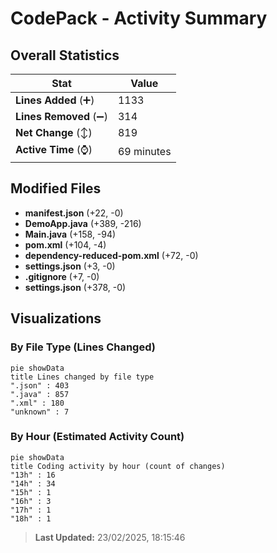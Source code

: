 # CodePack - Activity Summary 

## Overall Statistics

| Stat                   | Value                                                             |
| ---------------------- | ----------------------------------------------------------------- |
| **Lines Added** (➕)   | 1133                                          |
| **Lines Removed** (➖) | 314                                        |
| **Net Change** (↕)    | 819                |
| **Active Time** (⌚)   | 69 minutes |


## Modified Files
- **manifest.json** (+22, -0)
- **DemoApp.java** (+389, -216)
- **Main.java** (+158, -94)
- **pom.xml** (+104, -4)
- **dependency-reduced-pom.xml** (+72, -0)
- **settings.json** (+3, -0)
- **.gitignore** (+7, -0)
- **settings.json** (+378, -0)

## Visualizations

### By File Type (Lines Changed)

```mermaid
pie showData
title Lines changed by file type
".json" : 403
".java" : 857
".xml" : 180
"unknown" : 7
```

### By Hour (Estimated Activity Count)

```mermaid
pie showData
title Coding activity by hour (count of changes)
"13h" : 16
"14h" : 34
"15h" : 1
"16h" : 3
"17h" : 1
"18h" : 1
```


> **Last Updated:** 23/02/2025, 18:15:46